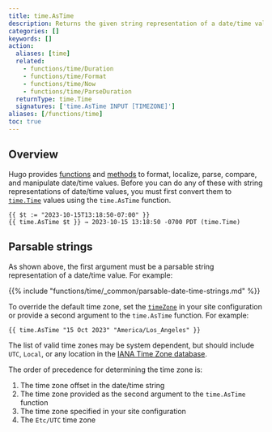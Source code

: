 ```yaml
---
title: time.AsTime
description: Returns the given string representation of a date/time value as a time.Time value.
categories: []
keywords: []
action:
  aliases: [time]
  related:
    - functions/time/Duration
    - functions/time/Format
    - functions/time/Now
    - functions/time/ParseDuration
  returnType: time.Time
  signatures: ['time.AsTime INPUT [TIMEZONE]']
aliases: [/functions/time]
toc: true
---
```


## Overview

Hugo provides [functions] and [methods] to format, localize, parse, compare, and manipulate date/time values. Before you can do any of these with string representations of date/time values, you must first convert them to [`time.Time`] values using the `time.AsTime` function.

```go-html-template
{{ $t := "2023-10-15T13:18:50-07:00" }}
{{ time.AsTime $t }} → 2023-10-15 13:18:50 -0700 PDT (time.Time)
```

## Parsable strings

As shown above, the first argument must be a parsable string representation of a date/time value. For example:

{{% include "functions/time/_common/parsable-date-time-strings.md" %}}

To override the default time zone, set the [`timeZone`] in your site configuration or provide a second argument to the `time.AsTime` function. For example:

```go-html-template
{{ time.AsTime "15 Oct 2023" "America/Los_Angeles" }}
```

The list of valid time zones may be system dependent, but should include `UTC`, `Local`, or any location in the [IANA Time Zone database].

The order of precedence for determining the time zone is:

1. The time zone offset in the date/time string
2. The time zone provided as the second argument to the `time.AsTime` function
3. The time zone specified in your site configuration
4. The `Etc/UTC` time zone


[IANA Time Zone database]: https://en.wikipedia.org/wiki/List_of_tz_database_time_zones
[`time.Time`]: https://pkg.go.dev/time#Time
[`timeZone`]: https://gohugo.io/getting-started/configuration/#timezone
[functions]: /functions/time/
[methods]: /methods/time/
